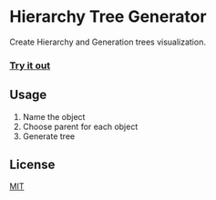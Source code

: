 # Hierarchy Tree Generator

Create Hierarchy and Generation trees visualization.

### [Try it out](https://mitchelpl.github.io/Hierarchy-Tree-Generator/)

## Usage
1. Name the object
2. Choose parent for each object
3. Generate tree

## License
[MIT](https://choosealicense.com/licenses/mit/)
